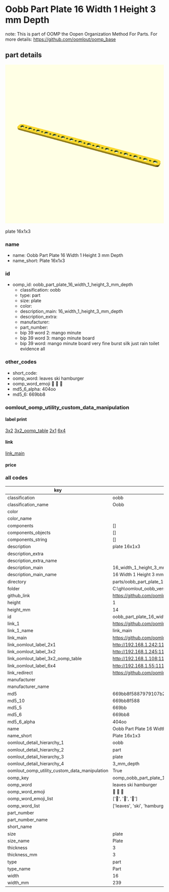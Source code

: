 # Oobb Part Plate 16 Width 1 Height 3 mm Depth  

note: This is part of OOMP the Oopen Organization Method For Parts. For more details: https://github.com/oomlout/oomp_base

##  part details
  

[![](3dpr.png)](3dpr.png)

plate 16x1x3



### name
* name: Oobb Part Plate 16 Width 1 Height 3 mm Depth
* name_short: Plate 16x1x3 
### id
* oomp_id: oobb_part_plate_16_width_1_height_3_mm_depth
  * classification: oobb
  * type: part
  * size: plate
  * color: 
  * description_main: 16_width_1_height_3_mm_depth
  * description_extra: 
  * manufacturer: 
  * part_number: 
  * bip 39 word 2: mango minute
  * bip 39 word 3: mango minute board
  * bip 39 word: mango minute board very fine burst silk just rain toilet evidence all

### other_codes
* short_code: 
* oomp_word: leaves ski hamburger
* oomp_word_emoji :leaves: :ski: :hamburger:
* md5_6_alpha: 404oo
* md5_6: 669bb8






### oomlout_oomp_utility_custom_data_manipulation
#### label print
[3x2](http://192.168.1.245:1112/?label=oomp%20404oo)
[3x2_oomp_table](http://192.168.1.108:1112/?label=oomp%20404oo)
[2x1](http://192.168.1.242:1112/?label=oomp%20404oo)
[6x4](http://192.168.1.55:1112/?label=oomp%20404oo)    

#### link

[link_main](https://github.com/oomlout/oomlout_oobb_version_4_generated_parts/tree/main/navigation_oomp/oobb/part/plate/16_width_1_height_3_mm_depth/part)                              

#### price







### all codes 
| key | value |  
| --- | --- |  
| classification | oobb |  
| classification_name | Oobb |  
| color |  |  
| color_name |  |  
| components | [] |  
| components_objects | [] |  
| components_string | [] |  
| description | plate 16x1x3 |  
| description_extra |  |  
| description_extra_name |  |  
| description_main | 16_width_1_height_3_mm_depth |  
| description_main_name | 16 Width 1 Height 3 mm Depth |  
| directory | parts/oobb_part_plate_16_width_1_height_3_mm_depth |  
| folder | C:\gh\oomlout_oobb_version_4_generated_parts\parts\oobb_part_plate_16_width_1_height_3_mm_depth |  
| github_link | https://github.com/oomlout/oomlout_oomp_part_src/tree/main/parts/oobb_part_plate_16_width_1_height_3_mm_depth |  
| height | 1 |  
| height_mm | 14 |  
| id | oobb_part_plate_16_width_1_height_3_mm_depth |  
| link_1 | https://github.com/oomlout/oomlout_oobb_version_4_generated_parts/tree/main/navigation_oomp/oobb/part/plate/16_width_1_height_3_mm_depth/part |  
| link_1_name | link_main |  
| link_main | https://github.com/oomlout/oomlout_oobb_version_4_generated_parts/tree/main/navigation_oomp/oobb/part/plate/16_width_1_height_3_mm_depth/part |  
| link_oomlout_label_2x1 | http://192.168.1.242:1112/?label=oomp%20404oo |  
| link_oomlout_label_3x2 | http://192.168.1.245:1112/?label=oomp%20404oo |  
| link_oomlout_label_3x2_oomp_table | http://192.168.1.108:1112/?label=oomp%20404oo |  
| link_oomlout_label_6x4 | http://192.168.1.55:1112/?label=oomp%20404oo |  
| link_redirect | https://github.com/oomlout/oomlout_oobb_version_4_generated_parts/tree/main/parts/oobb_plate_16_01_03 |  
| manufacturer |  |  
| manufacturer_name |  |  
| md5 | 669bb8f5887979107b2b6f2e31635439 |  
| md5_10 | 669bb8f588 |  
| md5_5 | 669bb |  
| md5_6 | 669bb8 |  
| md5_6_alpha | 404oo |  
| name | Oobb Part Plate 16 Width 1 Height 3 mm Depth |  
| name_short | Plate 16x1x3  |  
| oomlout_detail_hierarchy_1 | oobb |  
| oomlout_detail_hierarchy_2 | part |  
| oomlout_detail_hierarchy_3 | plate |  
| oomlout_detail_hierarchy_4 | 3_mm_depth |  
| oomlout_oomp_utility_custom_data_manipulation | True |  
| oomp_key | oomp_oobb_part_plate_16_width_1_height_3_mm_depth |  
| oomp_word | leaves ski hamburger |  
| oomp_word_emoji | :leaves: :ski: :hamburger: |  
| oomp_word_emoji_list | [':leaves:', ':ski:', ':hamburger:'] |  
| oomp_word_list | ['leaves', 'ski', 'hamburger'] |  
| part_number |  |  
| part_number_name |  |  
| short_name |  |  
| size | plate |  
| size_name | Plate |  
| thickness | 3 |  
| thickness_mm | 3 |  
| type | part |  
| type_name | Part |  
| width | 16 |  
| width_mm | 239 |  

